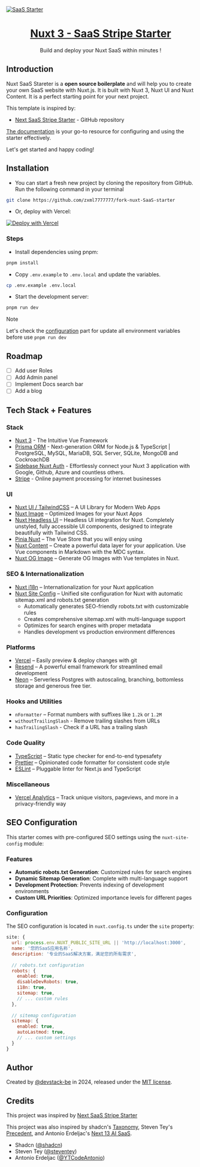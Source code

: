 <a href="https://next-saas-stripe-starter.vercel.app">
  <img alt="SaaS Starter" src="public/social-card.png"/>
  <h1 align="center">Nuxt 3 - SaaS Stripe Starter</h1>
</a>

<p align="center">
  Build and deploy your Nuxt SaaS within minutes !
</p>

## Introduction

Nuxt SaaS Stareter is a **open source boilerplate** and will help you to create your own SaaS website with Nuxt.js. It is built with Nuxt 3, Nuxt UI and Nuxt Content. It is a perfect starting point for your next project.

This template is inspired by:

- [Next SaaS Stripe Starter](https://github.com/mickasmt/next-saas-stripe-starter) - GitHub repository

[The documentation](https://nuxt-saas-stripe-starter.vercel.app) is your go-to resource for configuring and using the starter effectively.

Let's get started and happy coding!

## Installation

- You can start a fresh new project by cloning the repository from GitHub. Run the following command in your terminal

```bash
git clone https://github.com/zxml7777777/fork-nuxt-SaaS-starter
```

- Or, deploy with Vercel:

[![Deploy with Vercel](https://vercel.com/button)](https://vercel.com/new/clone?repository-url=https%3A%2F%2Fgithub.com%2Fdevstack-be%2Fnuxt-saas-stripe-starter)

### Steps

- Install dependencies using pnpm:

```sh
pnpm install
```

- Copy `.env.example` to `.env.local` and update the variables.

```sh
cp .env.example .env.local
```

- Start the development server:

```sh
pnpm run dev
```

> [!NOTE]  
> Let's check the [configuration](https://nuxt-saas-stripe-starter.vercel.app/docs/getting-started/authentification) part for update all environment variables before use `pnpm run dev`

## Roadmap

- [ ] Add user Roles
- [ ] Add Admin panel
- [ ] Implement Docs search bar
- [ ] Add a blog

## Tech Stack + Features

### Stack

- [Nuxt 3](https://nuxt.com) - The Intuitive Vue Framework
- [Prisma ORM](https://prisma.io) - Next-generation ORM for Node.js & TypeScript | PostgreSQL, MySQL, MariaDB, SQL Server, SQLite, MongoDB and CockroachDB
- [Sidebase Nuxt Auth](https://sidebase.io/nuxt-auth) - Effortlessly connect your Nuxt 3 application with Google, Github, Azure and countless others.
- [Stripe](https://stripe.com) - Online payment processing for internet businesses

### UI

- [Nuxt UI / TailwindCSS](https://ui.nuxt.com/) – A UI Library for Modern Web Apps
- [Nuxt Image](https://image.nuxt.com/) – Optimized Images for your Nuxt Apps
- [Nuxt Headless UI](https://nuxt.com/modules/headlessui) – Headless UI integration for Nuxt. Completely unstyled, fully accessible UI components, designed to integrate beautifully with Tailwind CSS.
- [Pinia Nuxt](https://nuxt.com/modules/pinia) – The Vue Store that you will enjoy using
- [Nuxt Content](https://content.nuxt.com/) – Create a powerful data layer for your application. Use Vue components in Markdown with the MDC syntax.
- [Nuxt OG Image](https://nuxt.com/modules/og-image) – Generate OG Images with Vue templates in Nuxt.

### SEO & Internationalization

- [Nuxt i18n](https://i18n.nuxtjs.org/) – Internationalization for your Nuxt application
- [Nuxt Site Config](https://nuxt.com/modules/site-config) – Unified site configuration for Nuxt with automatic sitemap.xml and robots.txt generation
  - Automatically generates SEO-friendly robots.txt with customizable rules
  - Creates comprehensive sitemap.xml with multi-language support
  - Optimizes for search engines with proper metadata
  - Handles development vs production environment differences

### Platforms

- [Vercel](https://vercel.com/) – Easily preview & deploy changes with git
- [Resend](https://resend.com/) – A powerful email framework for streamlined email development
- [Neon](https://neon.tech/) – Serverless Postgres with autoscaling, branching, bottomless storage and generous free tier.

### Hooks and Utilities

- `nFormatter` – Format numbers with suffixes like `1.2k` or `1.2M`
- `withoutTrailingSlash` - Remove trailing slashes from URLs
- `hasTrailingSlash` - Check if a URL has a trailing slash

### Code Quality

- [TypeScript](https://www.typescriptlang.org/) – Static type checker for end-to-end typesafety
- [Prettier](https://prettier.io/) – Opinionated code formatter for consistent code style
- [ESLint](https://eslint.org/) – Pluggable linter for Next.js and TypeScript

### Miscellaneous

- [Vercel Analytics](https://vercel.com/analytics) – Track unique visitors, pageviews, and more in a privacy-friendly way

## SEO Configuration

This starter comes with pre-configured SEO settings using the `nuxt-site-config` module:

### Features

- **Automatic robots.txt Generation**: Customized rules for search engines
- **Dynamic Sitemap Generation**: Complete with multi-language support
- **Development Protection**: Prevents indexing of development environments
- **Custom URL Priorities**: Optimized importance levels for different pages

### Configuration

The SEO configuration is located in `nuxt.config.ts` under the `site` property:

```js
site: {
  url: process.env.NUXT_PUBLIC_SITE_URL || 'http://localhost:3000',
  name: '您的SaaS应用名称',
  description: '专业的SaaS解决方案，满足您的所有需求',
  
  // robots.txt configuration
  robots: {
    enabled: true,
    disableDevRobots: true,
    i18n: true,
    sitemap: true,
    // ... custom rules
  },
  
  // sitemap configuration
  sitemap: {
    enabled: true,
    autoLastmod: true,
    // ... custom settings
  }
}
```

## Author

Created by [@devstack-be](https://www.devstack.be) in 2024, released under the [MIT license](https://github.com/zxml7777777/fork-nuxt-SaaS-starter/blob/main/LICENSE.md).

## Credits

This project was inspired by [Next SaaS Stripe Starter](https://github.com/mickasmt/next-saas-stripe-starter)

This project was also inspired by shadcn's [Taxonomy](https://github.com/shadcn-ui/taxonomy), Steven Tey's [Precedent](https://github.com/steven-tey/precedent), and Antonio Erdeljac's [Next 13 AI SaaS](https://github.com/AntonioErdeljac/next13-ai-saas).

- Shadcn ([@shadcn](https://twitter.com/shadcn))
- Steven Tey ([@steventey](https://twitter.com/steventey))
- Antonio Erdeljac ([@YTCodeAntonio](https://twitter.com/AntonioErdeljac))

